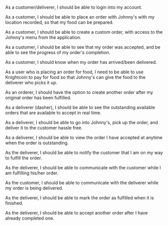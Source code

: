 As a customer/deliverer, I should be able to login into my account.

As a customer, I should be able to place an order with Johnny's with my location recorded, so that my food can be prepared.

As a customer, I should be able to create a custom order, with access to the Johnny's menu from the application.

As a customer, I should be able to see that my order was accepted, and be able to see the progress of my order's completion.

As a customer, I should know when my order has arrived/been delivered.

As a user who is placing an order for food, I need to be able to use Knightcoin to pay for food so that Johnny's can give the food to the deliverer who picks it up.

As an orderer, I should have the option to create another order after my original order has been fulfilled.

As a deliverer (dasher), I should be able to see the outstanding available orders that are available to accept in real time.

As a deliverer, I should be able to go into Johnny's, pick up the order, and deliver it to the customer hassle free.

As a deliverer, I should be able to view the order I have accepted at anytime when the order is outstanding.

As the deliverer, I should be able to notify the customer that I am on my way to fulfill the order.

As the deliverer, I should be able to communicate with the customer while I am fulfilling his/her order.

As the customer, I should be able to communicate with the deliverer while my order is being delivered.

As the deliverer, I should be able to mark the order as fulfilled when it is finished.

As the deliverer, I should be able to accept another order after I have already completed one.